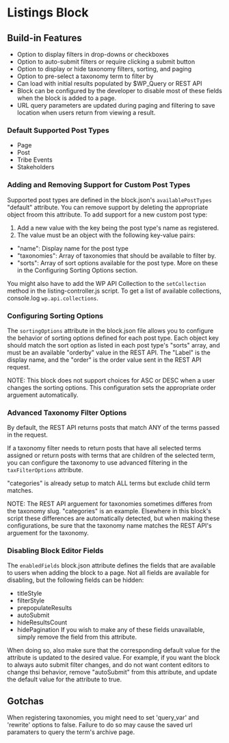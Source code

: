 # Listings Block
## Build-in Features
* Option to display filters in drop-downs or checkboxes
* Option to auto-submit filters or require clicking a submit button
* Option to display or hide taxonomy filters, sorting, and paging
* Option to pre-select a taxonomy term to filter by
* Can load with initial results populated by $WP_Query or REST API
* Block can be configured by the developer to disable most of these fields when the block is added to a page.
* URL query parameters are updated during paging and filtering to save location when users return from viewing a result.
### Default Supported Post Types
* Page
* Post
* Tribe Events
* Stakeholders
### Adding and Removing Support for Custom Post Types
Supported post types are defined in the block.json's `availablePostTypes` "default" attribute. You can remove support by deleting the appropriate object froom this attribute. To add support for a new custom post type:
1. Add a new value with the key being the post type's name as registered.
2. The value must be an object with the following key-value pairs:
  * "name": Display name for the post type
  * "taxonomies": Array of taxonomies that should be available to filter by.
  * "sorts": Array of sort options available for the post type. More on these in the Configuring Sorting Options section.

You might also have to add the WP API Collection to the `setCollection` method in the listing-controller.js script. To get a list of available collections, console.log `wp.api.collections`.
### Configuring Sorting Options
The `sortingOptions` attribute in the block.json file allows you to configure the behavior of sorting options defined for each post type. Each object key should match the sort option as listed in each post type's "sorts" array, and must be an available "orderby" value in the REST API. The "Label" is the display name, and the "order" is the order value sent in the REST API request.

NOTE: This block does not support choices for ASC or DESC when a user changes the sorting options. This configuration sets the appropriate order arguement automatically.
### Advanced Taxonomy Filter Options
By default, the REST API returns posts that match ANY of the terms passed in the request.

If a taxonomy filter needs to return posts that have all selected terms assigned or return posts with terms that are children of the selected term, you can configure the taxonomy to use advanced filtering in the `taxFilterOptions` attribute.

"categories" is already setup to match ALL terms but exclude child term matches.

NOTE: The REST API arguement for taxonomies sometimes differes from the taxonomy slug. "categories" is an example. Elsewhere in this block's script these differences are automatically detected, but when making these configurations, be sure that the taxonomy name matches the REST API's arguement for the taxonomy.
### Disabling Block Editor Fields
The `enabledFields` block.json attribute defines the fields that are available to users when adding the block to a page. Not all fields are available for disabling, but the following fields can be hidden:
* titleStyle
* filterStyle
* prepopulateResults
* autoSubmit
* hideResultsCount
* hidePagination
If you wish to make any of these fields unavailable, simply remove the field from this attribute.

When doing so, also make sure that the corresponding default value for the attribute is updated to the desired value. For example, if you want the block to always auto submit filter changes, and do not want content editors to change thsi behavior, remove "autoSubmit" from this attribute, and update the default value for the attribute to true.
## Gotchas
When registering taxonomies, you might need to set 'query_var' and 'rewrite' options to false. Failure to do so may cause the saved url paramaters to query the term's archive page.

